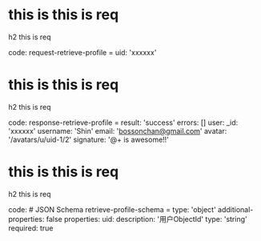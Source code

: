 # this is this is req

h2 this is req

code:
    request-retrieve-profile =
  uid: 'xxxxxx'


# this is this is req

h2 this is req

code:
    response-retrieve-profile =
  result: 'success'
  errors: []
  user:
    _id: 'xxxxxx'
    username: 'Shin'
    email: 'bossonchan@gmail.com'
    avatar: '/avatars/u/uid-1/2'
    signature: '@+ is awesome!!'



# this is this is req

h2 this is req

code:
    # JSON Schema
retrieve-profile-schema =
  type: 'object'
  additional-properties: false
  properties:
    uid:
      description: '用户ObjectId'
      type: 'string'
      required: true


